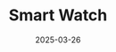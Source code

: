 ---
title: "Smart Watch"
date: 2025-03-26
store: XYZ
affiliate_link: https://amzn.to/sample-link
layout: product
categories: [Health]
subcategories: [Protein]
tags: ["featured"]
images:
  - /assets/img/product-img/pro-big-3.jpg
  - /assets/img/product-img/product3.jpg

short_description: March - Premium wireless earbuds with noise cancellation and long battery life.
description: This is detailed Description- March
---